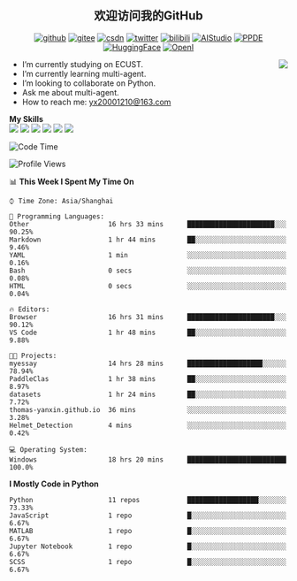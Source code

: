 <h2 align="center"> 欢迎访问我的GitHub</h2>

<p align="center">
  <a href="https://github.com/thomas-yanxin"><img src="https://img.shields.io/badge/GitHub-24292e" alt="github"></a>
  <a href="https://gitee.com/yanxin_thomas"><img src="https://img.shields.io/badge/Gitee-fe7300" alt="gitee"></a>
  <a href="https://blog.csdn.net/Mefishes"><img src="https://img.shields.io/badge/CSDN-cf000e" alt="csdn"></a>
  <a href="https://twitter.com/thomas_yanxin"><img src="https://img.shields.io/badge/Twitter-6495ED" alt="twitter"></a>
  <a href="https://space.bilibili.com/438539054?from=search&seid=8236420690670187274"><img src="https://img.shields.io/badge/-bilibili-blue" alt="bilibili"></a>
  <a href="https://aistudio.baidu.com/aistudio/personalcenter/thirdview/383005"><img src="https://img.shields.io/badge/-AIStudio-9cf" alt="AIStudio"></a>
  <a href="https://www.paddlepaddle.org.cn/ppdemd?n=/ppdemd/%E9%A2%9C%E9%91%AB"><img src="https://img.shields.io/badge/-PPDE-brightgreen" alt="PPDE"></a>
  <a href="https://huggingface.co/thomas-yanxin"><img src="https://img.shields.io/badge/-HuggingFace-yellow" alt="HuggingFace"></a>
  <a href="https://git.openi.org.cn/thomas-yanxin"><img src="https://img.shields.io/badge/-OpenI-337AFF" alt="OpenI"></a>
 
</p>

 <img align="right" src="https://github-readme-stats.vercel.app/api?username=thomas-yanxin&count_private=true&show_icons=true&bg_color=15,f2f7fd,E0EAFC" />


<!--
**thomas-yanxin/thomas-yanxin** is a  _special_  repository because its `README.md` (this file) appears on your GitHub profile.

Here are some ideas to get you started:
-->

-  I’m currently studying on ECUST.
-  I’m currently learning multi-agent.
-  I’m looking to collaborate on Python.
-  Ask me about multi-agent.
-  How to reach me: yx20001210@163.com


 **My Skills**  
![](https://img.shields.io/badge/-Python-3e74a2?style=flat-square&logo=Python&logoColor=fff)
![](https://img.shields.io/badge/-Matlab-FF4040?style=flat-square&logo=Matlab&logoColor=fff)
![](https://img.shields.io/badge/-Docker-2496ED?style=flat-square&logo=Docker&logoColor=fff)
![](https://img.shields.io/badge/-Linux-000000?style=flat-square&logo=Linux&logoColor=fff)
![](https://img.shields.io/badge/-MySQL-4479A1?style=flat-square&logo=MySQL&logoColor=fff)
![](https://img.shields.io/badge/-VScode-007ACC?style=flat-square&logo=VScode&logoColor=fff)

<!--START_SECTION:waka-->
![Code Time](http://img.shields.io/badge/Code%20Time-893%20hrs%2055%20mins-blue)

![Profile Views](http://img.shields.io/badge/Profile%20Views-11-blue)

📊 **This Week I Spent My Time On** 

```text
⌚︎ Time Zone: Asia/Shanghai

💬 Programming Languages: 
Other                    16 hrs 33 mins      ██████████████████████░░░   90.25% 
Markdown                 1 hr 44 mins        ██░░░░░░░░░░░░░░░░░░░░░░░   9.46% 
YAML                     1 min               ░░░░░░░░░░░░░░░░░░░░░░░░░   0.16% 
Bash                     0 secs              ░░░░░░░░░░░░░░░░░░░░░░░░░   0.08% 
HTML                     0 secs              ░░░░░░░░░░░░░░░░░░░░░░░░░   0.04%

🔥 Editors: 
Browser                  16 hrs 31 mins      ██████████████████████░░░   90.12% 
VS Code                  1 hr 48 mins        ██░░░░░░░░░░░░░░░░░░░░░░░   9.88%

🐱‍💻 Projects: 
myessay                  14 hrs 28 mins      ███████████████████░░░░░░   78.94% 
PaddleClas               1 hr 38 mins        ██░░░░░░░░░░░░░░░░░░░░░░░   8.97% 
datasets                 1 hr 24 mins        ██░░░░░░░░░░░░░░░░░░░░░░░   7.72% 
thomas-yanxin.github.io  36 mins             ░░░░░░░░░░░░░░░░░░░░░░░░░   3.28% 
Helmet_Detection         4 mins              ░░░░░░░░░░░░░░░░░░░░░░░░░   0.42%

💻 Operating System: 
Windows                  18 hrs 20 mins      █████████████████████████   100.0%

```

**I Mostly Code in Python** 

```text
Python                   11 repos            ██████████████████░░░░░░░   73.33% 
JavaScript               1 repo              █░░░░░░░░░░░░░░░░░░░░░░░░   6.67% 
MATLAB                   1 repo              █░░░░░░░░░░░░░░░░░░░░░░░░   6.67% 
Jupyter Notebook         1 repo              █░░░░░░░░░░░░░░░░░░░░░░░░   6.67% 
SCSS                     1 repo              █░░░░░░░░░░░░░░░░░░░░░░░░   6.67%

```



<!--END_SECTION:waka-->

